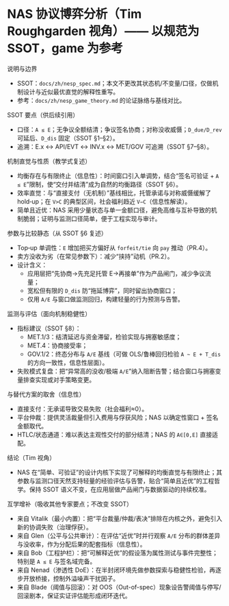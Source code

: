 # NAS 协议博弈分析（Tim Roughgarden 视角）—— 以规范为 SSOT，game 为参考

说明与边界
- SSOT：`docs/zh/nesp_spec.md`；本文不更改其状态机/不变量/口径，仅做机制设计与近似最优直觉的解释性重写。
- 参考：`docs/zh/nesp_game_theory.md` 的论证脉络与基线对比。

SSOT 要点（供后续引用）
- 口径：`A ≤ E`；无争议全额结清；争议签名协商；对称没收威慑；`D_due/D_rev` 可延后、`D_dis` 固定（SSOT §1–§2）。
- 追溯：E.x ↔ API/EVT ↔ INV.x ↔ MET/GOV 可追溯（SSOT §7–§8）。

机制直觉与性质（教学式复述）
- 均衡存在与有限终止（信息性）：时间窗口引入单调势，结合“签名可验证 + `A ≤ E`”限制，使“交付并结清”成为自然的均衡路径（SSOT §6）。
- 效率直觉：与“直接支付（无机制）”基线相比，托管承诺与对称威慑缓解了 hold‑up；在 `V>C` 的典型区间，社会福利趋近 `V−C`（信息性解读）。
- 简单且近优：NAS 采用少量状态与单一金额口径，避免高维与互补导致的机制脆弱；证明与监测口径简单，便于工程实现与审计。

参数与比较静态（从 SSOT §6 复述）
- Top‑up 单调性：`E` 增加把买方偏好从 `forfeit/tie` 向 `pay` 推动（PR.4）。
- 卖方没收为劣（在常见参数下）：减少“挟持”动机（PR.2）。
- 设计含义：
  - 应用层把“先协商→先充足托管 E→再接单”作为产品闸门，减少争议流量；
  - 宽松但有限的 `D_dis` 防“拖延博弈”，同时留出协商窗口；
  - 仅用 `A/E` 与窗口做监测回归，构建轻量的行为预测与告警。

监测与评估（面向机制稳健性）
- 指标建议（SSOT §8）：
  - MET.1/3：结清延迟与资金滞留，检验实现与拥塞敏感度；
  - MET.4：协商接受率；
  - GOV.1/2：终态分布与 `A/E` 基线（可做 OLS/鲁棒回归检验 `A ~ E + T_dis` 的方向一致性，信息性层面）。
- 失败模式复盘：把“异常高的没收/极端 `A/E`”纳入阻断告警；结合窗口与拥塞变量排查实现或对手策略变更。

与替代方案的取舍（信息性）
- 直接支付：无承诺导致交易失败（社会福利≈0）。
- 平台仲裁：提供灵活裁量但引入费用与俘获风险；NAS 以确定性窗口 + 签名金额取代。
- HTLC/状态通道：难以表达主观性交付的部分结清；NAS 的 `A∈[0,E]` 直接适配。

结论（Tim 视角）
- NAS 在“简单、可验证”的设计内核下实现了可解释的均衡直觉与有限终止；其参数与监测口径天然支持轻量的经验评估与告警，贴合“简单且近优”的工程哲学。保持 SSOT 语义不变，在应用层做产品闸门与数据驱动的持续校准。

互学增补（吸收其他专家要点；不改变 SSOT）
- 来自 Vitalik（最小内置）：把“平台裁量/仲裁/表决”排除在内核之外，避免引入新的协调失败（治理俘获）。
- 来自 Glen（公平与公共审计）：在评估“近优”时并行观察 `A/E` 分布的群体差异与没收率，作为分配后果的配套指标（信息性）。
- 来自 Bob（工程护栏）：把“可解释近优”的假设落为属性测试与事件完整性；特别是 `A ≤ E` 与签名域完备。
- 来自 Nenad（渗透性 DoE）：在半封闭环境先做参数探索与稳健性检验，再逐步开放桥接，控制外溢噪声干扰因子。
- 来自 Blade（阈值与回滚）：对 OOS（Out-of-spec）现象设告警阈值与停写/回滚剧本，保证实证评估能形成闭环迭代。
